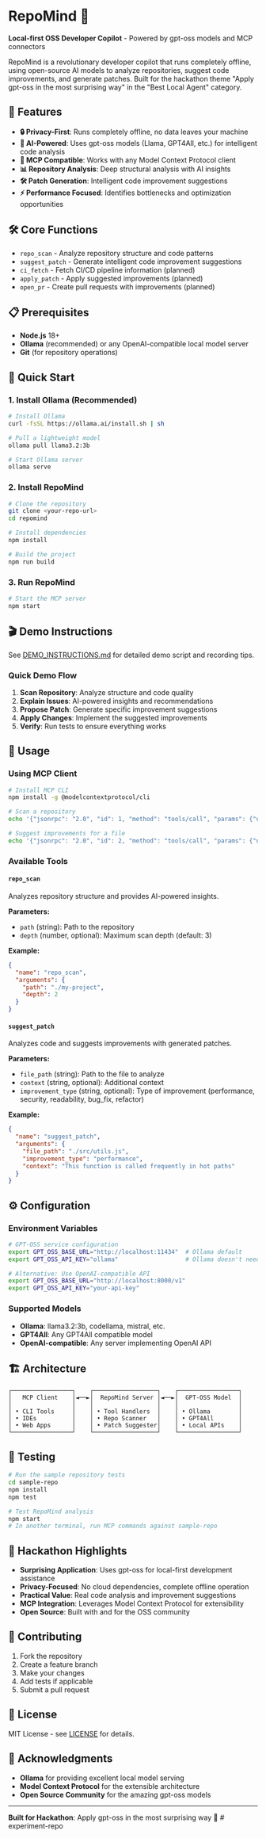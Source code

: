 # RepoMind 🧠

**Local-first OSS Developer Copilot** - Powered by gpt-oss models and MCP connectors

RepoMind is a revolutionary developer copilot that runs completely offline, using open-source AI models to analyze repositories, suggest code improvements, and generate patches. Built for the hackathon theme "Apply gpt-oss in the most surprising way" in the "Best Local Agent" category.

## 🚀 Features

- **🔒 Privacy-First**: Runs completely offline, no data leaves your machine
- **🤖 AI-Powered**: Uses gpt-oss models (Llama, GPT4All, etc.) for intelligent code analysis
- **🔌 MCP Compatible**: Works with any Model Context Protocol client
- **📊 Repository Analysis**: Deep structural analysis with AI insights
- **🛠️ Patch Generation**: Intelligent code improvement suggestions
- **⚡ Performance Focused**: Identifies bottlenecks and optimization opportunities

## 🛠️ Core Functions

- `repo_scan` - Analyze repository structure and code patterns
- `suggest_patch` - Generate intelligent code improvement suggestions
- `ci_fetch` - Fetch CI/CD pipeline information (planned)
- `apply_patch` - Apply suggested improvements (planned)
- `open_pr` - Create pull requests with improvements (planned)

## 📋 Prerequisites

- **Node.js** 18+ 
- **Ollama** (recommended) or any OpenAI-compatible local model server
- **Git** (for repository operations)

## 🚀 Quick Start

### 1. Install Ollama (Recommended)

```bash
# Install Ollama
curl -fsSL https://ollama.ai/install.sh | sh

# Pull a lightweight model
ollama pull llama3.2:3b

# Start Ollama server
ollama serve
```

### 2. Install RepoMind

```bash
# Clone the repository
git clone <your-repo-url>
cd repomind

# Install dependencies
npm install

# Build the project
npm run build
```

### 3. Run RepoMind

```bash
# Start the MCP server
npm start
```

## 🎬 Demo Instructions

See [DEMO_INSTRUCTIONS.md](./DEMO_INSTRUCTIONS.md) for detailed demo script and recording tips.

### Quick Demo Flow

1. **Scan Repository**: Analyze structure and code quality
2. **Explain Issues**: AI-powered insights and recommendations  
3. **Propose Patch**: Generate specific improvement suggestions
4. **Apply Changes**: Implement the suggested improvements
5. **Verify**: Run tests to ensure everything works

## 🔧 Usage

### Using MCP Client

```bash
# Install MCP CLI
npm install -g @modelcontextprotocol/cli

# Scan a repository
echo '{"jsonrpc": "2.0", "id": 1, "method": "tools/call", "params": {"name": "repo_scan", "arguments": {"path": "./my-repo", "depth": 3}}}' | npx @modelcontextprotocol/cli

# Suggest improvements for a file
echo '{"jsonrpc": "2.0", "id": 2, "method": "tools/call", "params": {"name": "suggest_patch", "arguments": {"file_path": "./my-repo/src/main.js", "improvement_type": "performance"}}}' | npx @modelcontextprotocol/cli
```

### Available Tools

#### `repo_scan`
Analyzes repository structure and provides AI-powered insights.

**Parameters:**
- `path` (string): Path to the repository
- `depth` (number, optional): Maximum scan depth (default: 3)

**Example:**
```json
{
  "name": "repo_scan",
  "arguments": {
    "path": "./my-project",
    "depth": 2
  }
}
```

#### `suggest_patch`
Analyzes code and suggests improvements with generated patches.

**Parameters:**
- `file_path` (string): Path to the file to analyze
- `context` (string, optional): Additional context
- `improvement_type` (string, optional): Type of improvement (performance, security, readability, bug_fix, refactor)

**Example:**
```json
{
  "name": "suggest_patch",
  "arguments": {
    "file_path": "./src/utils.js",
    "improvement_type": "performance",
    "context": "This function is called frequently in hot paths"
  }
}
```

## ⚙️ Configuration

### Environment Variables

```bash
# GPT-OSS service configuration
export GPT_OSS_BASE_URL="http://localhost:11434"  # Ollama default
export GPT_OSS_API_KEY="ollama"                   # Ollama doesn't need real key

# Alternative: Use OpenAI-compatible API
export GPT_OSS_BASE_URL="http://localhost:8000/v1"
export GPT_OSS_API_KEY="your-api-key"
```

### Supported Models

- **Ollama**: llama3.2:3b, codellama, mistral, etc.
- **GPT4All**: Any GPT4All compatible model
- **OpenAI-compatible**: Any server implementing OpenAI API

## 🏗️ Architecture

```
┌─────────────────┐    ┌──────────────────┐    ┌─────────────────┐
│   MCP Client    │◄──►│  RepoMind Server │◄──►│  GPT-OSS Model  │
│                 │    │                  │    │                 │
│ • CLI Tools     │    │ • Tool Handlers  │    │ • Ollama        │
│ • IDEs          │    │ • Repo Scanner   │    │ • GPT4All       │
│ • Web Apps      │    │ • Patch Suggester│    │ • Local APIs    │
└─────────────────┘    └──────────────────┘    └─────────────────┘
```

## 🧪 Testing

```bash
# Run the sample repository tests
cd sample-repo
npm install
npm test

# Test RepoMind analysis
npm start
# In another terminal, run MCP commands against sample-repo
```

## 🎯 Hackathon Highlights

- **Surprising Application**: Uses gpt-oss for local-first development assistance
- **Privacy-Focused**: No cloud dependencies, complete offline operation
- **Practical Value**: Real code analysis and improvement suggestions
- **MCP Integration**: Leverages Model Context Protocol for extensibility
- **Open Source**: Built with and for the OSS community

## 🤝 Contributing

1. Fork the repository
2. Create a feature branch
3. Make your changes
4. Add tests if applicable
5. Submit a pull request

## 📄 License

MIT License - see [LICENSE](./LICENSE) for details.

## 🙏 Acknowledgments

- **Ollama** for providing excellent local model serving
- **Model Context Protocol** for the extensible architecture
- **Open Source Community** for the amazing gpt-oss models

---

**Built for Hackathon**: Apply gpt-oss in the most surprising way 🚀
#   e x p e r i m e n t - r e p o  
 